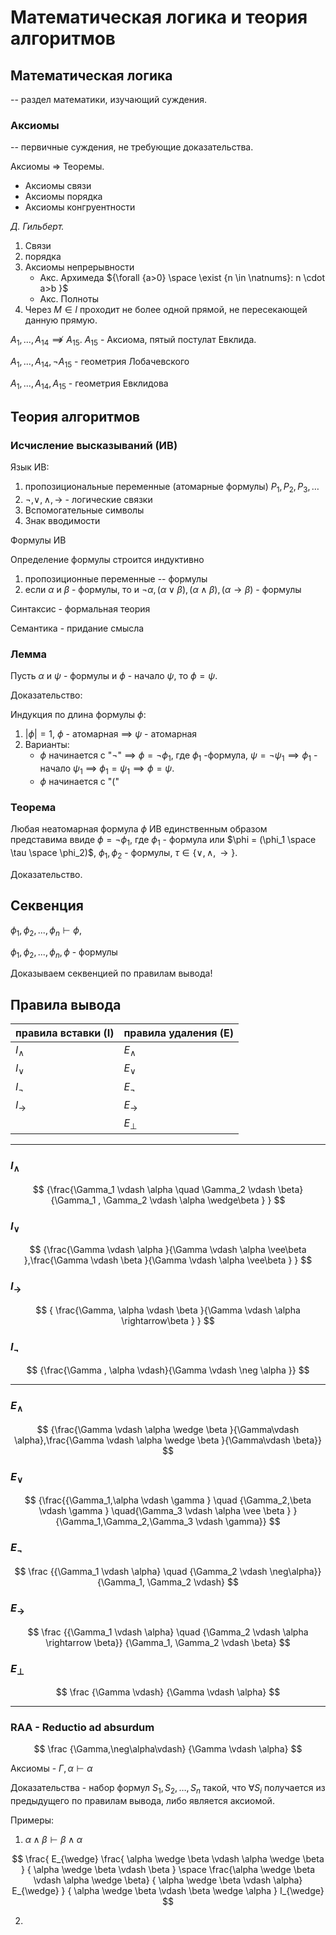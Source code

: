 # Математическая логика и теория алгоритмов

## Математическая логика

-- раздел математики, изучающий суждения.

### Аксиомы

-- первичные суждения, не требующие доказательства.

Аксиомы => Теоремы.

* Аксиомы связи
* Аксиомы порядка
* Аксиомы конгруентности

*Д. Гильберт.*

1. Связи
2. порядка
3. Аксиомы непрерывности
   * Акс. Архимеда ${\forall {a>0} \space \exist {n \in \natnums}:  n \cdot a>b }$
   * Акс. Полноты
4. Через ${M \in l}$ проходит не более одной прямой, не пересекающей данную прямую.

${A_1,...,A_{14} \not \implies A_{15}}$. ${A_{15}}$ - Аксиома, пятый постулат Евклида.

${A_1,...,A_{14}, \neg A_{15}}$ - геометрия Лобачевского

${A_1,...,A_{14}, A_{15}}$ - геометрия Евклидова

## Теория алгоритмов

### Исчисление высказываний (ИВ)

Язык ИВ:

1. пропозициональные переменные (атомарные формулы)  ${P_1, P_2,P_3, \dots}$
2. ${\neg,\vee, \wedge, \rightarrow}$ - логические связки
3. Вспомогательные символы
4. Знак вводимости

Формулы ИВ

Определение формулы строится индуктивно

1. пропозиционные переменные -- формулы
2. если $\alpha$ и $\beta$ - формулы, то и  ${\neg{\alpha}, ({\alpha}\vee{\beta}), ({\alpha}\wedge{\beta}), ({\alpha}\rightarrow{\beta})}$ - формулы

Синтаксис - формальная теория

Семантика - придание смысла

### Лемма

Пусть $\alpha$ и $\psi$ - формулы и $\phi$ - начало $\psi$, то ${\phi = \psi}$.

Доказательство:

Индукция по длина формулы $\phi$:

1. $|\phi|=1$, $\phi$ - атомарная $\implies$ $\psi$ - атомарная
2. Варианты:
     * $\phi$ начинается с "$\neg$" $\implies$ $\phi = \neg \phi_1$, где $\phi_1$ -формула, $\psi = \neg \psi_1 \implies \phi_1$ - начало $\psi_1$ $\implies$ $\phi_1  = \psi_1 \implies \phi  = \psi$.
     * $\phi$ начинается с "("

### Теорема

Любая неатомарная формула $\phi$ ИВ единственным образом представима ввиде $\phi = \neg \phi_1$, где $\phi_1$ - формула или $\phi = (\phi_1 \space \tau \space  \phi_2)$, ${\phi_1, \phi_2}$ - формулы, $\tau \in \{ \vee, \wedge,\rightarrow \}$.

Доказательство.

## Секвенция

$\phi_1,\phi_2,...,\phi_n \vdash \phi$,

$\phi_1,\phi_2,...,\phi_n,\phi$ - формулы

Доказываем секвенцией по правилам вывода!

## Правила вывода

| правила вставки (I) | правила удаления (E) |
| -----------------|------------------|
|${I_{\wedge}}$|${E_{\wedge}}$|
|$I_{\vee}$|${E_{\vee}}$|
|$I_{\neg}$|$E_{\neg}$|
|$I_{\rightarrow}$|$E_{\rightarrow}$|
||$E_{\perp}$|
---

### $I_{\wedge}$

$$
{\frac{\Gamma_1 \vdash \alpha \quad \Gamma_2 \vdash \beta}{\Gamma_1 , \Gamma_2 \vdash \alpha \wedge\beta } }
$$

### $I_{\vee}$

$$
{\frac{\Gamma \vdash \alpha }{\Gamma \vdash \alpha \vee\beta },\frac{\Gamma \vdash \beta }{\Gamma \vdash \alpha \vee\beta } }
$$

### $I_{\rightarrow}$

$$
{ \frac{\Gamma, \alpha \vdash \beta }{\Gamma \vdash \alpha \rightarrow\beta } }
$$

### $I_{\neg}$

$$
{\frac{\Gamma , \alpha \vdash}{\Gamma \vdash \neg \alpha }}
$$

---

### $E_{\wedge}$

$$
{\frac{\Gamma \vdash \alpha \wedge \beta }{\Gamma\vdash \alpha},\frac{\Gamma \vdash \alpha \wedge \beta }{\Gamma\vdash \beta}}
$$

### $E_{\vee}$

$$
{\frac{{\Gamma_1,\alpha \vdash \gamma } \quad {\Gamma_2,\beta \vdash \gamma } \quad{\Gamma_3 \vdash \alpha \vee \beta } }
{\Gamma_1,\Gamma_2,\Gamma_3 \vdash \gamma}}
$$

### $E_{\neg}$

$$
\frac
{{\Gamma_1 \vdash \alpha} \quad {\Gamma_2 \vdash  \neg\alpha}}
{\Gamma_1, \Gamma_2 \vdash}
$$

### $E_{\rightarrow}$

$$
\frac
{{\Gamma_1 \vdash \alpha} \quad {\Gamma_2 \vdash  \alpha \rightarrow \beta}}
{\Gamma_1, \Gamma_2 \vdash \beta}
$$

### $E_{\perp}$

$$
\frac
{\Gamma \vdash}
{\Gamma \vdash \alpha}
$$

---

### RAA - Reductio ad absurdum

$$
\frac
{\Gamma,\neg\alpha\vdash}
{\Gamma \vdash \alpha}
$$

Аксиомы - ${\Gamma, \alpha \vdash \alpha}$

Доказательства - набор формул ${S_1,S_2,\dots,S_n}$ такой, что ${\forall S_i }$ получается из предыдущего по правилам вывода, либо является аксиомой.

Примеры:

1. ${\alpha \wedge \beta \vdash \beta \wedge \alpha }$

$$
\frac{
   E_{\wedge}
     \frac{
        \alpha \wedge \beta \vdash \alpha \wedge \beta
        }
        {
        \alpha \wedge \beta \vdash \beta
        }
     \space
     \frac{\alpha \wedge \beta \vdash \alpha \wedge \beta}
     { \alpha \wedge \beta \vdash \alpha}
     E_{\wedge}
     }
     {
        \alpha \wedge \beta \vdash \beta \wedge \alpha
     }
      I_{\wedge}
$$

2.
